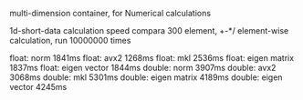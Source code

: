 multi-dimension container, for Numerical calculations

1d-short-data calculation speed compara
300 element, +-*/ element-wise calculation,  run 10000000 times

float: norm            1841ms
float: avx2            1268ms
float: mkl             2536ms
float: eigen matrix    1837ms
float: eigen vector    1844ms
double: norm           3907ms
double: avx2           3068ms
double: mkl            5301ms
double: eigen matrix   4189ms
double: eigen vector   4245ms
